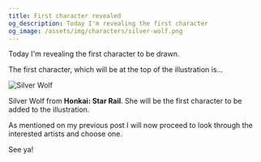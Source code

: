```yaml
---
title: First character revealed
og_description: Today I'm revealing the first character
og_image: /assets/img/characters/silver-wolf.png
---
```


Today I'm revealing the first character to be drawn.

The first character, which will be at the top of the illustration is...

![Silver Wolf](/assets/img/characters/silver-wolf.png)

Silver Wolf from **Honkai: Star Rail**. She will be the first character to be added to the illustration.

As mentioned on my previous post I will now proceed to look through the interested artists and choose one.

See ya!
